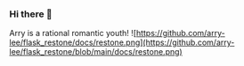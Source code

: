 ### Hi there 👋

Arry is a rational romantic youth!
![https://github.com/arry-lee/flask_restone/docs/restone.png](https://github.com/arry-lee/flask_restone/blob/main/docs/restone.png)
